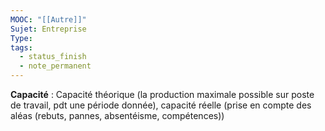 ```yaml
---
MOOC: "[[Autre]]"
Sujet: Entreprise
Type: 
tags:
  - status_finish
  - note_permanent
---
```

**Capacité** : Capacité théorique (la production maximale possible sur poste de travail, pdt une période donnée),  capacité réelle (prise en compte des aléas (rebuts, pannes, absentéisme, compétences))